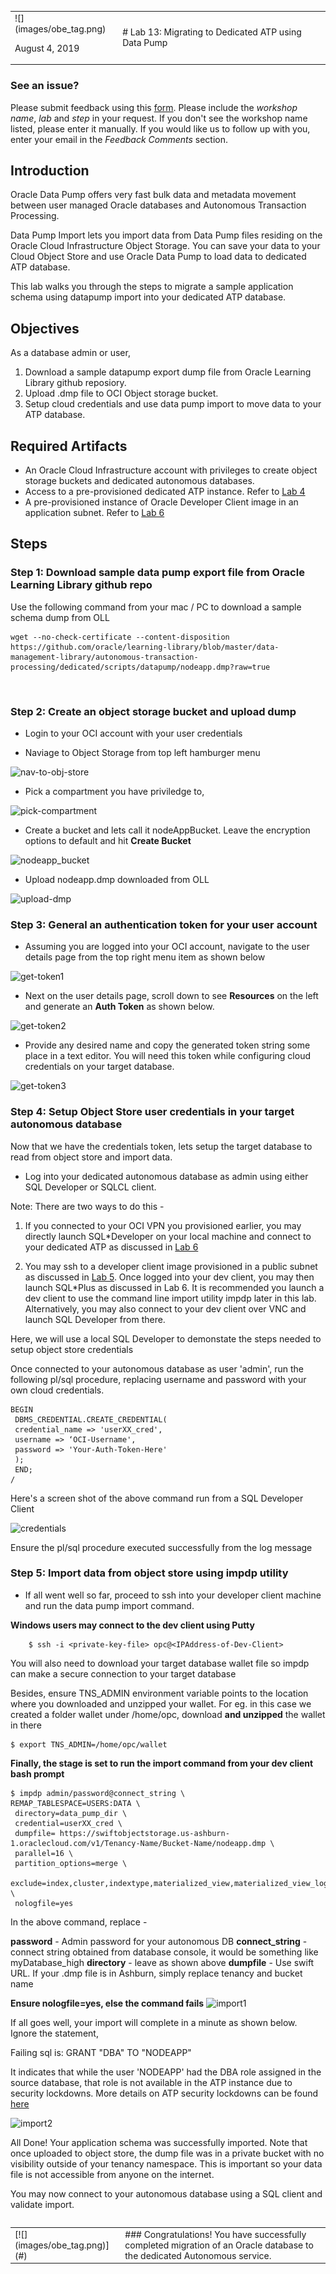 <table class="tbl-heading"><tr><td class="td-logo">![](images/obe_tag.png)

August 4, 2019
</td>
<td class="td-banner">
# Lab 13: Migrating to Dedicated ATP using Data Pump
</td></tr><table>

### See an issue?
Please submit feedback using this [form](https://apexapps.oracle.com/pls/apex/f?p=133:1:::::P1_FEEDBACK:1). Please include the *workshop name*, *lab* and *step* in your request.  If you don't see the workshop name listed, please enter it manually. If you would like us to follow up with you, enter your email in the *Feedback Comments* section.
## Introduction

Oracle Data Pump offers very fast bulk data and metadata movement between user managed Oracle databases and Autonomous Transaction Processing.

Data Pump Import lets you import data from Data Pump files residing on the Oracle Cloud Infrastructure Object Storage. You can save your data to your Cloud Object Store and use Oracle Data Pump to load data to dedicated ATP database.

This lab walks you through the steps to migrate a sample application schema using datapump import into your dedicated ATP database.


## Objectives

As a database admin or user,

1. Download a sample datapump export dump file from Oracle Learning Library github reposiory.
2. Upload .dmp file to OCI Object storage bucket.
3. Setup cloud credentials and use data pump import to move data to your ATP database.



## Required Artifacts
- An Oracle Cloud Infrastructure account with privileges to create object storage buckets and dedicated autonomous databases.
- Access to a pre-provisioned dedicated ATP instance. Refer to [Lab 4](./ProvisionADB.md)
- A pre-provisioned instance of Oracle Developer Client image in an application subnet. Refer to [Lab 6](./ConfigureDevClient.md)

## Steps

### **Step 1:** Download sample data pump export file from Oracle Learning Library github repo

Use the following command from your mac / PC to download a sample schema dump from OLL

    wget --no-check-certificate --content-disposition https://github.com/oracle/learning-library/blob/master/data-management-library/autonomous-transaction-processing/dedicated/scripts/datapump/nodeapp.dmp?raw=true

​
### **Step 2:** Create an object storage bucket and upload dump

- Login to your OCI account with your user credentials

- Naviage to Object Storage from top left hamburger menu

![nav-to-obj-store](./images/HOL-DataPump/nav-to-obj-store.png)

- Pick a compartment you have priviledge to,

![pick-compartment](./images/HOL-DataPump/pick-compartment.png)

- Create a bucket and lets call it nodeAppBucket. Leave the encryption options to default and hit **Create Bucket**



![nodeapp_bucket](./images/HOL-DataPump/nodeapp-bucket.png)

- Upload nodeapp.dmp downloaded from OLL

![upload-dmp](./images/HOL-DataPump/upload-dmp.png)


### **Step 3:** General an authentication token for your user account

- Assuming you are logged into your OCI account, navigate to the user details page from the top right menu item as shown below

![get-token1](./images/HOL-DataPump/get-token1.png)

- Next on the user details page, scroll down to see  **Resources** on the left and generate an **Auth Token** as shown below.

![get-token2](./images/HOL-DataPump/get-token2.png)


- Provide any desired name and copy the generated token string some place in a text editor. You will need this token while configuring cloud credentials on your  target database.

![get-token3](./images/HOL-DataPump/get-token3.png)


### **Step 4:** Setup Object Store user credentials in your target autonomous database

Now that we have the credentials token, lets setup the target database to read from object store and import data.

- Log into your dedicated autonomous database as admin using either SQL Developer or SQLCL client.

Note: There are two ways to do this - 

1. If you connected to your OCI VPN you provisioned earlier, you may directly launch SQL*Developer on your local machine and connect to your dedicated ATP as discussed in [Lab 6](./ConfigureVPN.md)

2. You may ssh to a developer client image provisioned in a public subnet as discussed in [Lab 5](./ConfigureDevClient.md). Once logged into your dev client, you may then launch SQL*Plus as discussed in Lab 6.  It is recommended you launch a dev client to use the command line import utility impdp later in this lab. Alternatively, you may also connect to your dev client over VNC and launch SQL Developer from there.

Here, we will use a local SQL Developer to demonstate the steps needed to setup object store credentials

Once connected to your autonomous database as user 'admin', run the following pl/sql procedure, replacing username and password with your own cloud credentials.

    BEGIN
     DBMS_CREDENTIAL.CREATE_CREDENTIAL(
     credential_name => 'userXX_cred',
     username => ‘OCI-Username',
     password => 'Your-Auth-Token-Here'
     );
     END;
    /


Here's a screen shot of the above command run from a SQL Developer Client

![credentials](./images/HOL-DataPump/credentials.png)

Ensure the pl/sql procedure executed successfully from the log message

### **Step 5:** Import data from object store using impdp utility

- If all went well so far, proceed to ssh into your developer client machine and run the data pump import command.

**Windows users may connect to the dev client using Putty**       

        $ ssh -i <private-key-file> opc@<IPAddress-of-Dev-Client>


You will also need to download your target database wallet file so impdp can make a secure connection to your target database

Besides, ensure TNS_ADMIN environment variable points to the location where you downloaded and unzipped your wallet. For eg. in this case we created a folder wallet under /home/opc, download **and unzipped** the wallet in there

    $ export TNS_ADMIN=/home/opc/wallet


**Finally, the stage is set to run the import command from your dev client bash prompt**

    $ impdp admin/password@connect_string \
    REMAP_TABLESPACE=USERS:DATA \
     directory=data_pump_dir \
     credential=userXX_cred \
     dumpfile= https://swiftobjectstorage.us-ashburn-1.oraclecloud.com/v1/Tenancy-Name/Bucket-Name/nodeapp.dmp \
     parallel=16 \
     partition_options=merge \
     exclude=index,cluster,indextype,materialized_view,materialized_view_log,materialized_zonemap,db_link \
     nologfile=yes


In the above command, replace - 

**password** - Admin password for your autonomous DB
**connect_string** - connect string obtained from database console, it would be something like myDatabase_high
**directory** - leave as shown above
**dumpfile** - Use swift URL. If your .dmp file is in Ashburn, simply replace tenancy and bucket name

**Ensure nologfile=yes, else the command fails**
![import1](./images/HOL-DataPump/import1.png)

If all goes well, your import will complete in a minute as shown below. Ignore the statement,

 Failing sql is:
 GRANT "DBA" TO "NODEAPP"

It indicates that while the user 'NODEAPP' had the DBA role assigned in the source database, that role is not available in the ATP instance due to security lockdowns. More details on ATP security lockdowns can be found [here](https://docs.oracle.com/en/cloud/paas/atp-cloud/atpdg/experienced-database-users.html#GUID-11ABDC70-C99F-48E4-933B-C7D588E4320A)

![import2](./images/HOL-DataPump/import2.png)


All Done! Your application schema was successfully imported. Note that once uploaded to object store, the dump file was in a private bucket with no visibility outside of your tenancy namespace. This is important so your data file is not accessible from anyone on the internet.

You may now connect to your autonomous database using a SQL client and validate import.




<table>
<tr><td class="td-logo">[![](images/obe_tag.png)](#)</td>
<td class="td-banner">
### Congratulations! You have successfully completed migration of an Oracle database to the dedicated Autonomous service.
</td>
</tr>
<table>
